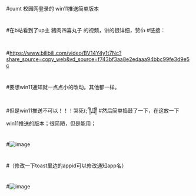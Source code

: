 #cumt 校园网登录的 win11推送简单版本
#
#
#


   #在b站看到了up主  猪肉四喜丸子 的视频，讲的很详细，赞👍
   #链接：
   #
   #
   #https://www.bilibili.com/video/BV14Y4y1t7Nc?share_source=copy_web&vd_source=f743bf3aa8e2edaaa94bbc99fe3d9e5c
   #
   #要想win11通知就一点点小的改动。其他都一样。
   #

   #但是win11推送不可以！！！哭死(;´༎ຶД༎ຶ
   #然后简单捣鼓了一下，在这放一下win11推送的版本；很简陋，但是能用；
   #
 #
  #![image](https://user-images.githubusercontent.com/103260861/189483197-36ff20c9-3093-4ad3-b806-7dfd24e47fbc.png)
 #
 #
 #
 #（修改一下toast里边的appid可以修改通知app名）
 #
 #![image](https://user-images.githubusercontent.com/103260861/189483176-9d211b4e-69d9-4235-b9a0-5ca16dd01157.png)

    


